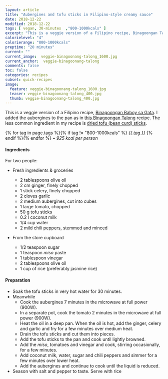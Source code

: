 ```yaml
---
layout: article
title: "Aubergines and tofu sticks in Filipino-style creamy sauce"
date: 2018-12-22
modified: 2018-12-22
tags: [ vegan, 30-minutes  ,"800-1000kcals" ]
excerpt: "This is a veggie version of a Filipino recipe, Binagoongan Talong sa Gata."
calorielevel: "4"
calorierange: "800-1000kcals"
preptime: "20 minutes"
current: ""
current_image:  veggie-binagoonang-talong_1600.jpg
current_anchor:  veggie-binagoonang-talong
comments: false
toc: false
categories: recipes
subset: quick-recipes
image:
  feature: veggie-binagoonang-talong_1600.jpg
  teaser: veggie-binagoonang-talong_400.jpg
  thumb: veggie-binagoonang-talong_400.jpg
---
```


This is a veggie version of a Filipino recipe, [Binagoongan Baboy sa Gata](https://www.kawalingpinoy.com/binagoongan-baboy-sa-gata/). I added the aubergines to the pan as in [this Binagoongan Talong](https://www.kawalingpinoy.com/binagoongan-talong/) recipe. The less common ingredient in my recipe is [dried tofu (bean curd) sticks](https://shop.waiyeehong.com/food-ingredients/dried-products/dried-beancurd-seaweed/dried-beancurd-sticks-tofu-bamboo-2?language=tw).

{% for tag in page.tags %}{% if tag != "800-1000kcals" %}&nbsp;<a class="post-tag" href="{{ site.url}}/tags/#{{ tag }}">_{{ tag }}_</a>&nbsp;{% endif %}{% endfor %} &bull;&nbsp;<em>925&nbsp;kcal&nbsp;per&nbsp;person</em>&nbsp;&nbsp;<a href="{{ site.url}}/tags/#800-1000kcals"><img src="{{ site.url }}/images/battery_lvl_4.png" style="height:1.0em;"></a>

#### Ingredients

For two people:

- Fresh ingredients & groceries
  - 2 tablespoons olive oil
  - 2 cm ginger, finely chopped
  - 1 stick celery, finely chopped  
  - 2 cloves garlic
  - 2 medium aubergines, cut into cubes
  - 1 large tomato, chopped  
  - 50 g tofu sticks
  - 0.2 l coconut milk
  - 1/4 cup water
  - 2 mild chili peppers, stemmed and minced

- From the store cupboard
  - 1/2 teaspoon sugar
  - 1 teaspoon _miso_ paste
  - 1 tablespoon vinegar
  - 2 tablespoons olive oil
  - 1 cup of rice (preferably jasmine rice)

#### Preparation

- Soak the tofu sticks in very hot water for 30 minutes.
- Meanwhile
  - Cook the aubergines 7 minutes in the microwave at full power (900W).
  - In a separate pot, cook the tomato 2 minutes in the microwave at full power (900W).
  - Heat the oil in a deep pan. When the oil is hot, add the ginger, celery and garlic and fry for a few minutes over medium heat.
  - Drain the tofu sticks and cut them into pieces.
  - Add the tofu sticks to the pan and cook until lightly browned.
  - Add the _miso_, tomatoes and vinegar and cook, stirring occasionally, for a few minutes.
  - Add coconut milk, water, sugar and chili peppers and simmer for a few minutes over lower heat.
  - Add the aubergines and continue to cook until the liquid is reduced.  
- Season with salt and pepper to taste. Serve with rice
